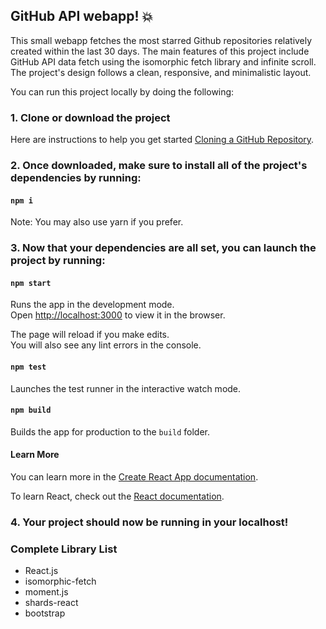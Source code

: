 ## GitHub API webapp! 💥

This small webapp fetches the most starred Github repositories relatively created within the last 30 days. The main features of this project include GitHub API data fetch using the isomorphic fetch library and infinite scroll. The project's design follows a clean, responsive, and minimalistic layout.

You can run this project locally by doing the following:

### 1. Clone or download the project

Here are instructions to help you get started [Cloning a GitHub Repository](https://help.github.com/en/github/creating-cloning-and-archiving-repositories/cloning-a-repository).


### 2. Once downloaded, make sure to install all of the project's dependencies by running:

#### `npm i`

Note: You may also use yarn if you prefer.

### 3. Now that your dependencies are all set, you can launch the project by running: 

#### `npm start`

Runs the app in the development mode.<br />
Open [http://localhost:3000](http://localhost:3000) to view it in the browser.

The page will reload if you make edits.<br />
You will also see any lint errors in the console.

#### `npm test`

Launches the test runner in the interactive watch mode.<br />

#### `npm build`

Builds the app for production to the `build` folder.<br />

#### Learn More

You can learn more in the [Create React App documentation](https://facebook.github.io/create-react-app/docs/getting-started).

To learn React, check out the [React documentation](https://reactjs.org/).

### 4. Your project should now be running in your localhost!


### Complete Library List

- React.js
- isomorphic-fetch
- moment.js
- shards-react
- bootstrap
